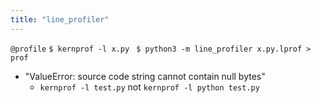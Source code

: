 ```yaml
---
title: "line_profiler"
---
```


`@profile`
`$ kernprof -l x.py `
`$ python3 -m line_profiler x.py.lprof > prof`
- "ValueError: source code string cannot contain null bytes"
    - `kernprof -l test.py` not `kernprof -l python test.py`
